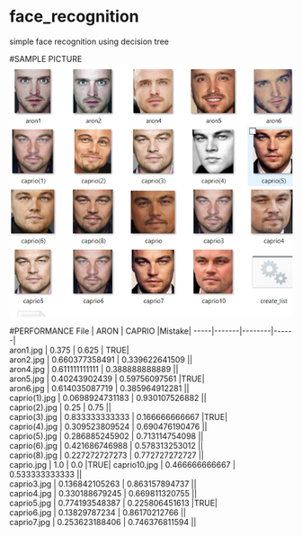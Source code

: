 # face_recognition
simple face recognition using decision tree

#SAMPLE PICTURE 
![alt Image(PICTURES USED FOR TESTING) ](testing.png)

#PERFORMANCE
File |	 ARON |	 CAPRIO	|Mistake| 
-----|-------|--------|------|			
aron1.jpg |	 0.375 |	 0.625 | TRUE|	
aron2.jpg |	 0.660377358491 |	 0.339622641509 ||	
aron4.jpg |	 0.611111111111 |	 0.388888888889 ||	
aron5.jpg |	 0.40243902439 |	 0.59756097561 |TRUE|	
aron6.jpg |	 0.614035087719 |	 0.385964912281 ||	
caprio(1).jpg |	 0.0698924731183 |	 0.930107526882 ||	
caprio(2).jpg |	 0.25 |	 0.75 ||	
caprio(3).jpg |	 0.833333333333 |	 0.166666666667 |TRUE|	
caprio(4).jpg |	 0.309523809524 |	 0.690476190476 ||	
caprio(5).jpg |	 0.286885245902 |	 0.713114754098 ||	
caprio(6).jpg |	 0.421686746988 |	 0.578313253012 ||	
caprio(8).jpg |	 0.227272727273 |	 0.772727272727 ||	
caprio.jpg |	 1.0 |	 0.0 |TRUE|	
caprio10.jpg |	 0.466666666667 |	 0.533333333333 ||	
caprio3.jpg |	 0.136842105263 |	 0.863157894737 ||	
caprio4.jpg |	 0.330188679245 |	 0.669811320755 ||	
caprio5.jpg |	 0.774193548387 |	 0.225806451613 |TRUE|	
caprio6.jpg |	 0.13829787234 |	 0.86170212766 ||	
caprio7.jpg |	 0.253623188406 |	 0.746376811594 ||	


